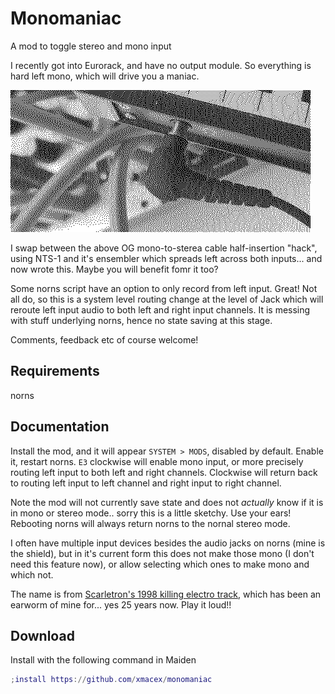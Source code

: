 # Monomaniac

A mod to toggle stereo and mono input

I recently got into Eurorack, and have no output module. So everything is hard left mono, which will drive you a maniac.

![](monothering.gif)

I swap between the above OG mono-to-sterea cable half-insertion "hack", using NTS-1 and it's ensembler which spreads left across both inputs... and now wrote this. Maybe you will benefit fomr it too?

Some norns script have an option to only record from left input. Great! Not all do, so this is a system level routing change at the level of Jack which will reroute left input audio to both left and right input channels. It is messing with stuff underlying norns, hence no state saving at this stage.

Comments, feedback etc of course welcome!

## Requirements

norns

## Documentation

Install the mod, and it will appear `SYSTEM > MODS`, disabled by default. Enable it, restart norns. `E3` clockwise will enable mono input, or more precisely routing left input to both left and right channels. Clockwise will return back to routing left input to left channel and right input to right channel.

Note the mod will not currently save state and does not *actually* know if it is in mono or stereo mode.. sorry this is a little sketchy. Use your ears! Rebooting norns will always return norns to the nornal stereo mode.

I often have multiple input devices besides the audio jacks on norns (mine is the shield), but in it's current form this does not make those mono (I don't need this feature now), or allow selecting which ones to make mono and which not.

The name is from [Scarletron's 1998 killing electro track](https://youtu.be/54S5h1Zktaw), which has been an earworm of mine for... yes 25 years now. Play it loud!!

## Download

Install with the following command in Maiden

```lua
;install https://github.com/xmacex/monomaniac
```
